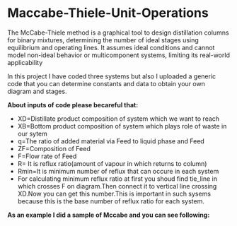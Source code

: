 # Maccabe-Thiele-Unit-Operations
The McCabe-Thiele method is a graphical tool to design distillation columns for binary mixtures, determining the number of ideal stages using equilibrium and operating lines. It assumes ideal conditions and cannot model non-ideal behavior or multicomponent systems, limiting its real-world applicability

In this project I have coded three systems but also I uploaded a generic code that you can determine constants and data to obtain your own diagram and stages.

**About inputs of code please becareful that:**
   - XD=Distillate product composition of system which we want to reach
   - XB=Bottom product composition of system which plays role of waste in our sytem
   - q=The ratio of added material via Feed to liquid phase and Feed
   - ZF=Composition of Feed 
   - F=Flow rate of Feed 
   - R= It is reflux ratio(amount of vapour in which returns to column)
   - Rmin=It is minimum number of reflux that can occure in each system
   - For calculating minimum reflux ratio at first you shoud find tie_line in which crosses F on diagram.Then connect it to vertical line crossing XD.Now you can get this number.This is important in such sysems because this is the base number of reflux ratio for each system.


**As an example I did a sample of Mccabe and you can see following:**

